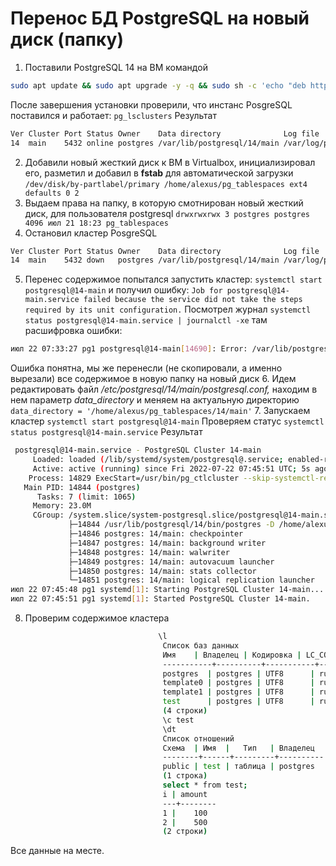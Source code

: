 # Перенос БД PostgreSQL на новый диск (папку)
1. Поставили PostgreSQL 14 на ВМ командой
````bash
sudo apt update && sudo apt upgrade -y -q && sudo sh -c 'echo "deb http://apt.postgresql.org/pub/repos/apt $(lsb_release -cs)-pgdg main" > /etc/apt/sources.list.d/pgdg.list' && wget --quiet -O - https://www.postgresql.org/media/keys/ACCC4CF8.asc | sudo apt-key add - && sudo apt-get update && sudo apt -y install postgresql-14
````
После завершения установки проверили, что инстанс PosgreSQL поставился и работает:
`pg_lsclusters`
Результат
```bash
Ver Cluster Port Status Owner    Data directory              Log file
14  main    5432 online postgres /var/lib/postgresql/14/main /var/log/postgresql/postgresql-14-main.log
```
2. Добавили новый жесткий диск к ВМ в Virtualbox, инициализировал его, разметил и добавил в **fstab** для автоматической загрузки
`/dev/disk/by-partlabel/primary	/home/alexus/pg_tablespaces	ext4	defaults 0 2`
3. Выдаем права на папку, в которую смотнирован новый жесткий диск, для пользователя postgresql
`drwxrwxrwx 3 postgres postgres 4096 июл 21 18:23 pg_tablespaces`
4. Остановил кластер PosgreSQL
```bash
Ver Cluster Port Status Owner    Data directory              Log file
14  main    5432 down   postgres /var/lib/postgresql/14/main /var/log/postgresql/postgresql-14-main.log
```
5. Перенес содержимое попытался запустить кластер:
`systemctl start postgresql@14-main`
и получил ошибку:
`Job for postgresql@14-main.service failed because the service did not take the steps required by its unit configuration.`
Посмотрел журнал
`systemctl status postgresql@14-main.service | journalctl -xe`
там расшифровка ошибки:
```bash
июл 22 07:33:27 pg1 postgresql@14-main[14690]: Error: /var/lib/postgresql/14/main is not accessible or does not exist
```
Ошибка понятна, мы же перенесли (не скопировали, а именно вырезали) все содержимое в новую папку на новый диск
6. Идем редактировать файл */etc/postgresql/14/main/postgresql.conf,* находим в нем параметр *data_directory* и меняем на актуальную директорию
`data_directory = '/home/alexus/pg_tablespaсes/14/main'`
7. Запускаем кластер
`systemctl start postgresql@14-main`
Проверяем статус
`systemctl status postgresql@14-main.service`
Результат
```bash
 postgresql@14-main.service - PostgreSQL Cluster 14-main
     Loaded: loaded (/lib/systemd/system/postgresql@.service; enabled-runtime; vendor preset: enabled)
     Active: active (running) since Fri 2022-07-22 07:45:51 UTC; 5s ago
    Process: 14829 ExecStart=/usr/bin/pg_ctlcluster --skip-systemctl-redirect 14-main start (code=exited, status=0/SUCCESS)
   Main PID: 14844 (postgres)
      Tasks: 7 (limit: 1065)
     Memory: 23.0M
     CGroup: /system.slice/system-postgresql.slice/postgresql@14-main.service
             ├─14844 /usr/lib/postgresql/14/bin/postgres -D /home/alexus/pg_tablespaces/14/main -c config_file=/etc/postgresql/14/main/postgresql.conf
             ├─14846 postgres: 14/main: checkpointer
             ├─14847 postgres: 14/main: background writer
             ├─14848 postgres: 14/main: walwriter
             ├─14849 postgres: 14/main: autovacuum launcher
             ├─14850 postgres: 14/main: stats collector
             └─14851 postgres: 14/main: logical replication launcher
июл 22 07:45:48 pg1 systemd[1]: Starting PostgreSQL Cluster 14-main...
июл 22 07:45:51 pg1 systemd[1]: Started PostgreSQL Cluster 14-main.
```
8. Проверим содержимое кластера
```bash
								 \l
								  Список баз данных
								  Имя    | Владелец | Кодировка | LC_COLLATE  |  LC_CTYPE   |     Права доступа
								  -----------+----------+-----------+-------------+-------------+-----------------------
								  postgres  | postgres | UTF8      | ru_RU.UTF-8 | ru_RU.UTF-8 |
								  template0 | postgres | UTF8      | ru_RU.UTF-8 | ru_RU.UTF-8 | =c/postgres + postgres=CTc/postgres
								  template1 | postgres | UTF8      | ru_RU.UTF-8 | ru_RU.UTF-8 | =c/postgres + postgres=CTc/postgres
								  test      | postgres | UTF8      | ru_RU.UTF-8 | ru_RU.UTF-8 |
								  (4 строки)
								  \c test
								  \dt
								  Список отношений
								  Схема  | Имя  |   Тип   | Владелец
								  --------+------+---------+----------
								  public | test | таблица | postgres
								  (1 строка)
								  select * from test;
								  i | amount
								  ---+--------
								  1 |    100
								  2 |    500
								  (2 строки)
```
Все данные на месте.
